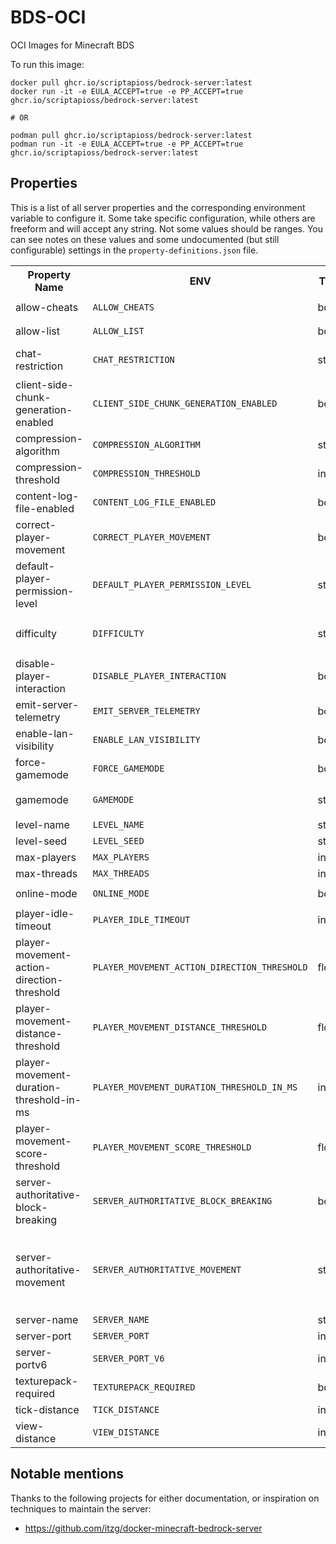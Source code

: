 
# BDS-OCI

OCI Images for Minecraft BDS

To run this image:

```
docker pull ghcr.io/scriptapioss/bedrock-server:latest
docker run -it -e EULA_ACCEPT=true -e PP_ACCEPT=true ghcr.io/scriptapioss/bedrock-server:latest

# OR

podman pull ghcr.io/scriptapioss/bedrock-server:latest
podman run -it -e EULA_ACCEPT=true -e PP_ACCEPT=true ghcr.io/scriptapioss/bedrock-server:latest
```

## Properties

This is a list of all server properties and the corresponding
environment variable to configure it. Some take specific
configuration, while others are freeform and will accept any string.
Not some values should be ranges. You can see notes on these
values and some undocumented (but still configurable) settings
in the `property-definitions.json` file.

<table>
  <tr><th><strong>Property Name</strong></th><th><strong>ENV</strong></th><th><strong>Type</strong></th><th><strong>Enums</strong></th></tr>
<tr><td>allow-cheats</td><td><code>ALLOW_CHEATS</code></td><td>bool</td><td><code>true</code><br>
<code>false</code><br></td></tr>

<tr><td>allow-list</td><td><code>ALLOW_LIST</code></td><td>bool</td><td><code>true</code><br>
<code>false</code><br></td></tr>

<tr><td>chat-restriction</td><td><code>CHAT_RESTRICTION</code></td><td>string</td><td><code>None</code><br>
<code>Dropped</code><br>
<code>Disabled</code><br></td></tr>

<tr><td>client-side-chunk-generation-enabled</td><td><code>CLIENT_SIDE_CHUNK_GENERATION_ENABLED</code></td><td>bool</td><td><code>true</code><br>
<code>false</code><br></td></tr>

<tr><td>compression-algorithm</td><td><code>COMPRESSION_ALGORITHM</code></td><td>string</td><td><code>zlib</code><br>
<code>snappy</code><br></td></tr>

<tr><td>compression-threshold</td><td><code>COMPRESSION_THRESHOLD</code></td><td>int32</td><td></td></tr>

<tr><td>content-log-file-enabled</td><td><code>CONTENT_LOG_FILE_ENABLED</code></td><td>bool</td><td><code>true</code><br>
<code>false</code><br></td></tr>

<tr><td>correct-player-movement</td><td><code>CORRECT_PLAYER_MOVEMENT</code></td><td>bool</td><td><code>true</code><br>
<code>false</code><br></td></tr>

<tr><td>default-player-permission-level</td><td><code>DEFAULT_PLAYER_PERMISSION_LEVEL</code></td><td>string</td><td><code>visitor</code><br>
<code>member</code><br>
<code>operator</code><br></td></tr>

<tr><td>difficulty</td><td><code>DIFFICULTY</code></td><td>string</td><td><code>easy</code><br>
<code>peaceful</code><br>
<code>normal</code><br>
<code>hard</code><br></td></tr>

<tr><td>disable-player-interaction</td><td><code>DISABLE_PLAYER_INTERACTION</code></td><td>bool</td><td><code>true</code><br>
<code>false</code><br></td></tr>

<tr><td>emit-server-telemetry</td><td><code>EMIT_SERVER_TELEMETRY</code></td><td>bool</td><td><code>true</code><br>
<code>false</code><br></td></tr>

<tr><td>enable-lan-visibility</td><td><code>ENABLE_LAN_VISIBILITY</code></td><td>bool</td><td><code>true</code><br>
<code>false</code><br></td></tr>

<tr><td>force-gamemode</td><td><code>FORCE_GAMEMODE</code></td><td>bool</td><td><code>true</code><br>
<code>false</code><br></td></tr>

<tr><td>gamemode</td><td><code>GAMEMODE</code></td><td>string</td><td><code>survival</code><br>
<code>creative</code><br>
<code>adventure</code><br></td></tr>

<tr><td>level-name</td><td><code>LEVEL_NAME</code></td><td>string</td><td></td></tr>

<tr><td>level-seed</td><td><code>LEVEL_SEED</code></td><td>string</td><td></td></tr>

<tr><td>max-players</td><td><code>MAX_PLAYERS</code></td><td>int32</td><td></td></tr>

<tr><td>max-threads</td><td><code>MAX_THREADS</code></td><td>int32</td><td></td></tr>

<tr><td>online-mode</td><td><code>ONLINE_MODE</code></td><td>bool</td><td><code>true</code><br>
<code>false</code><br></td></tr>

<tr><td>player-idle-timeout</td><td><code>PLAYER_IDLE_TIMEOUT</code></td><td>int32</td><td></td></tr>

<tr><td>player-movement-action-direction-threshold</td><td><code>PLAYER_MOVEMENT_ACTION_DIRECTION_THRESHOLD</code></td><td>float</td><td></td></tr>

<tr><td>player-movement-distance-threshold</td><td><code>PLAYER_MOVEMENT_DISTANCE_THRESHOLD</code></td><td>float</td><td></td></tr>

<tr><td>player-movement-duration-threshold-in-ms</td><td><code>PLAYER_MOVEMENT_DURATION_THRESHOLD_IN_MS</code></td><td>int32</td><td></td></tr>

<tr><td>player-movement-score-threshold</td><td><code>PLAYER_MOVEMENT_SCORE_THRESHOLD</code></td><td>float</td><td></td></tr>

<tr><td>server-authoritative-block-breaking</td><td><code>SERVER_AUTHORITATIVE_BLOCK_BREAKING</code></td><td>bool</td><td><code>true</code><br>
<code>false</code><br></td></tr>

<tr><td>server-authoritative-movement</td><td><code>SERVER_AUTHORITATIVE_MOVEMENT</code></td><td>string</td><td><code>server-auth</code><br>
<code>client-auth</code><br>
<code>server-auth-with-rewind</code><br></td></tr>

<tr><td>server-name</td><td><code>SERVER_NAME</code></td><td>string</td><td></td></tr>

<tr><td>server-port</td><td><code>SERVER_PORT</code></td><td>int32</td><td></td></tr>

<tr><td>server-portv6</td><td><code>SERVER_PORT_V6</code></td><td>int32</td><td></td></tr>

<tr><td>texturepack-required</td><td><code>TEXTUREPACK_REQUIRED</code></td><td>bool</td><td><code>true</code><br>
<code>false</code><br></td></tr>

<tr><td>tick-distance</td><td><code>TICK_DISTANCE</code></td><td>int32</td><td></td></tr>

<tr><td>view-distance</td><td><code>VIEW_DISTANCE</code></td><td>int32</td><td></td></tr>

</table>

## Notable mentions

Thanks to the following projects for either documentation, or inspiration on
techniques to maintain the server:

- https://github.com/itzg/docker-minecraft-bedrock-server

